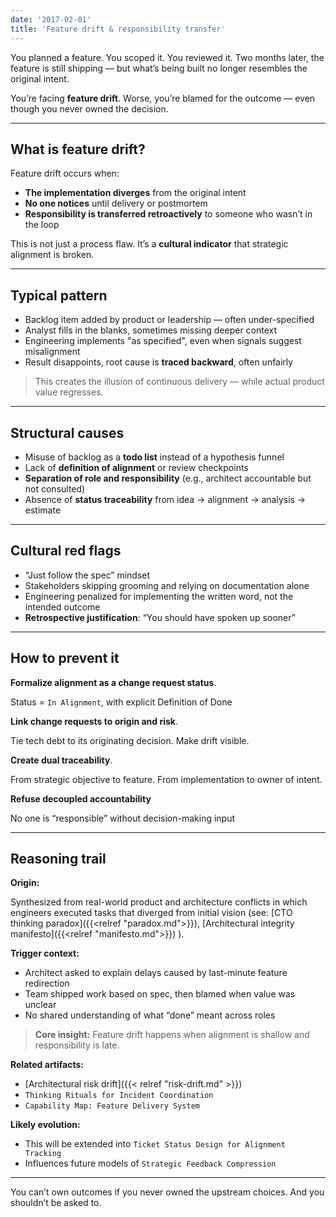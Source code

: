```yaml
---
date: '2017-02-01'
title: 'Feature drift & responsibility transfer'
---
```


You planned a feature. You scoped it. You reviewed it. Two months later, the feature is still shipping — but what’s being built no longer resembles the original intent.

You’re facing **feature drift**. Worse, you’re blamed for the outcome — even though you never owned the decision.

---

## What is feature drift?

Feature drift occurs when:

- **The implementation diverges** from the original intent  
- **No one notices** until delivery or postmortem  
- **Responsibility is transferred retroactively** to someone who wasn’t in the loop

This is not just a process flaw. It’s a **cultural indicator** that strategic alignment is broken.

---

## Typical pattern

- Backlog item added by product or leadership — often under-specified
- Analyst fills in the blanks, sometimes missing deeper context
- Engineering implements "as specified", even when signals suggest misalignment
- Result disappoints, root cause is **traced backward**, often unfairly

> This creates the illusion of continuous delivery — while actual product value regresses.

---

## Structural causes

- Misuse of backlog as a **todo list** instead of a hypothesis funnel
- Lack of **definition of alignment** or review checkpoints
- **Separation of role and responsibility** (e.g., architect accountable but not consulted)
- Absence of **status traceability** from idea → alignment → analysis → estimate

---

## Cultural red flags

- “Just follow the spec” mindset  
- Stakeholders skipping grooming and relying on documentation alone  
- Engineering penalized for implementing the written word, not the intended outcome  
- **Retrospective justification**: “You should have spoken up sooner”

---

## How to prevent it

**Formalize alignment as a change request status**. 

Status = `In Alignment`, with explicit Definition of Done

**Link change requests to origin and risk**.

Tie tech debt to its originating decision. Make drift visible.

**Create dual traceability**.

From strategic objective to feature. From implementation to owner of intent.

**Refuse decoupled accountability**

No one is “responsible” without decision-making input

---

## Reasoning trail

**Origin:**  

Synthesized from real-world product and architecture conflicts in which engineers executed tasks that diverged from initial vision (see: 
[CTO thinking paradox]({{<relref "paradox.md">}}), 
[Architectural integrity manifesto]({{<relref "manifesto.md">}})
).

**Trigger context:**

- Architect asked to explain delays caused by last-minute feature redirection  
- Team shipped work based on spec, then blamed when value was unclear  
- No shared understanding of what “done” meant across roles

> **Core insight:** Feature drift happens when alignment is shallow and responsibility is late.

**Related artifacts:** 

- [Architectural risk drift]({{< relref "risk-drift.md" >}})
- `Thinking Rituals for Incident Coordination`  
- `Capability Map: Feature Delivery System`

**Likely evolution:** 

- This will be extended into `Ticket Status Design for Alignment Tracking`  
- Influences future models of `Strategic Feedback Compression`

---

You can’t own outcomes if you never owned the upstream choices. And you shouldn’t be asked to.
